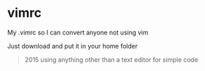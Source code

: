 # vimrc
My .vimrc so I can convert anyone not using vim

Just download and put it in your home folder

>2015
>using anything other than a text editor for simple code
